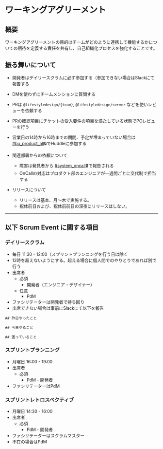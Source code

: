 # ワーキングアグリーメント

## 概要

ワーキングアグリーメントの目的はチームがどのように連携して機能するかについての期待を定義する責任を共有し、自己組織化プロセスを強化することです。

## 振る舞いについて

- 開発者はデイリースクラムに必ず参加する（参加できない場合はSlackにて報告する
- DMを使わずにチームメンションに質問する
- PRは `@lifestyledesign/{team}`, `@lifestyledesign/server` などを使いレビューを依頼する
- PRの確認項目にチケットの受入要件の項目を満たしている状態でPOレビューを行う
- 営業日の14時から16時までの期間、予定が埋まっていない場合は [#bu_product_all](https://lsd-dev.slack.com/archives/C12ETE7DX)🔒でHuddleに参加する

- 関連部署からの依頼について
    - 障害は発見者から [#system_oncall](https://lsd-dev.slack.com/archives/C2YRK6ADC)🔒で報告される
    - OnCallの対応はプロダクト部のエンジニアが一週間ごとに交代制で担当する
- リリースについて
    - リリースは基本、月〜木で実施する。
    - 祝休前日および、祝休前前日の深夜にリリースはしない。

---

## 以下 Scrum Event に関する項目

### デイリースクラム

- 毎日 11:30 - 12:00（スプリントプランニングを行う日は除く
- 12時を超えないようにする。超える場合に個人間でのやりとりであれば別で行う
- 出席者
    - 必須
        - 開発者（エンジニア・デザイナー）
    - 任意
        - PdM
- ファシリテーターは開発者で持ち回り
- 出席できない場合は事前にSlackにて以下を報告

```
## 昨日やったこと

## 今日やること

## 困っていること
```

### スプリントプランニング

- 月曜日 16:00 - 19:00
- 出席者
    - 必須
        - PdM・開発者
- ファシリテーターはPdM

### スプリントレトロスペクティブ

- 月曜日 14:30 - 16:00
- 出席者
    - 必須
        - PdM・開発者
- ファシリテーターはスクラムマスター
- 不在の場合はPdM
